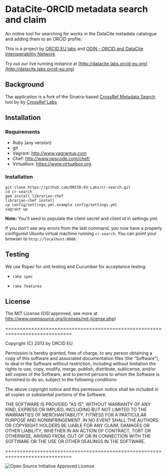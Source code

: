 # DataCite-ORCID metadata search and claim

An online tool for searching for works in the DataCite metadata
catalogue and adding them to an ORCID profile.

This is a project by [ORCID EU labs](https://github.com/ORCID-EU-Labs/) and [ODIN - ORCID and DataCite Interoperability Network](http://odin-project.eu)

Try out our live running instance at [http://datacite.labs.orcid-eu.org](http://datacite.labs.orcid-eu.org)


## Background 

The application is a fork of the Sinatra-based [CrossRef Metadata Search](http://search.crossref.org) tool by by [CrossRef Labs](http://labs.crossref.org)



## Installation

### Requirements

- Ruby (any version)
- git
- Vagrant: http://www.vagrantup.com
- Chef: http://www.opscode.com/chef/
- Virtualbox: https://www.virtualbox.org

### Installation

    git clone https://github.com/ORCID-EU-Labs/cr-search.git
    cd cr-search
    gem install librarian-chef
    librarian-chef install
    cp config/settings.yml.example config/settings.yml 
    vagrant up
**Note:** You'll seed to populate the client secret and client id in settings.yml.

If you don't see any errors from the last command, you now have a properly
configured Ubuntu virtual machine running `cr-search`. You can point your
browser to `http://localhost:8088`.

## Testing

We use Rspec for unit testing and Cucumber for acceptance testing:

-   `rake spec`

-   `rake features`


## License

The MIT License (OSI approved, see more at http://www.opensource.org/licenses/mit-license.php)

=============================================================================

Copyright (C) 2013 by ORCID EU

Permission is hereby granted, free of charge, to any person obtaining a copy
of this software and associated documentation files (the "Software"), to deal
in the Software without restriction, including without limitation the rights
to use, copy, modify, merge, publish, distribute, sublicense, and/or sell
copies of the Software, and to permit persons to whom the Software is
furnished to do so, subject to the following conditions:

The above copyright notice and this permission notice shall be included in
all copies or substantial portions of the Software.

THE SOFTWARE IS PROVIDED "AS IS", WITHOUT WARRANTY OF ANY KIND, EXPRESS OR
IMPLIED, INCLUDING BUT NOT LIMITED TO THE WARRANTIES OF MERCHANTABILITY,
FITNESS FOR A PARTICULAR PURPOSE AND NONINFRINGEMENT. IN NO EVENT SHALL THE
AUTHORS OR COPYRIGHT HOLDERS BE LIABLE FOR ANY CLAIM, DAMAGES OR OTHER
LIABILITY, WHETHER IN AN ACTION OF CONTRACT, TORT OR OTHERWISE, ARISING FROM,
OUT OF OR IN CONNECTION WITH THE SOFTWARE OR THE USE OR OTHER DEALINGS IN
THE SOFTWARE.

=============================================================================

![Open Source Initiative Approved License](http://www.opensource.org/trademarks/opensource/web/opensource-110x95.jpg)
